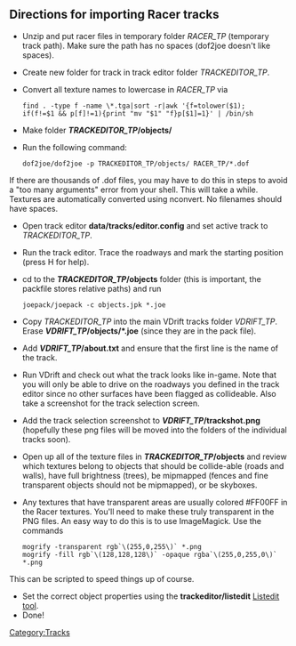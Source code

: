Directions for importing Racer tracks
-------------------------------------

-   Unzip and put racer files in temporary folder *RACER\_TP* (temporary track path). Make sure the path has no spaces (dof2joe doesn't like spaces).
-   Create new folder for track in track editor folder *TRACKEDITOR\_TP*.
-   Convert all texture names to lowercase in *RACER\_TP* via

        find . -type f -name \*.tga|sort -r|awk '{f=tolower($1);
        if(f!=$1 && p[f]!=1){print "mv "$1" "f}p[$1]=1}' | /bin/sh

-   Make folder ***TRACKEDITOR\_TP*/objects/**
-   Run the following command:

        dof2joe/dof2joe -p TRACKEDITOR_TP/objects/ RACER_TP/*.dof

If there are thousands of .dof files, you may have to do this in steps to avoid a "too many arguments" error from your shell. This will take a while. Textures are automatically converted using nconvert. No filenames should have spaces.

-   Open track editor **data/tracks/editor.config** and set active track to *TRACKEDITOR\_TP*.
-   Run the track editor. Trace the roadways and mark the starting position (press H for help).
-   cd to the ***TRACKEDITOR\_TP*/objects** folder (this is important, the packfile stores relative paths) and run

        joepack/joepack -c objects.jpk *.joe

-   Copy *TRACKEDITOR\_TP* into the main VDrift tracks folder *VDRIFT\_TP*. Erase ***VDRIFT\_TP*/objects/\*.joe** (since they are in the pack file).
-   Add ***VDRIFT\_TP*/about.txt** and ensure that the first line is the name of the track.
-   Run VDrift and check out what the track looks like in-game. Note that you will only be able to drive on the roadways you defined in the track editor since no other surfaces have been flagged as collideable. Also take a screenshot for the track selection screen.
-   Add the track selection screenshot to ***VDRIFT\_TP*/trackshot.png** (hopefully these png files will be moved into the folders of the individual tracks soon).
-   Open up all of the texture files in ***TRACKEDITOR\_TP*/objects** and review which textures belong to objects that should be collide-able (roads and walls), have full brightness (trees), be mipmapped (fences and fine transparent objects should not be mipmapped), or be skyboxes.
-   Any textures that have transparent areas are usually colored \#FF00FF in the Racer textures. You'll need to make these truly transparent in the PNG files. An easy way to do this is to use ImageMagick. Use the commands

        mogrify -transparent rgb`\(255,0,255\)` *.png
        mogrify -fill rgb`\(128,128,128\)` -opaque rgba`\(255,0,255,0\)` *.png

This can be scripted to speed things up of course.

-   Set the correct object properties using the **trackeditor/listedit** [Listedit tool](Listedit_tool.md).
-   Done!

<Category:Tracks>
